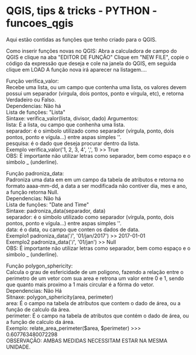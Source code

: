 # QGIS, tips & tricks - PYTHON - funcoes_qgis
Aqui estão contidas as funções que tenho criado para o QGIS.

Como inserir funções novas no QGIS:
Abra a calculadora de campo do QGIS e clique na aba "EDITOR DE FUNÇÃO"
Clique em "NEW FILE", copie o código da expressão que deseja e cole na janela do QGIS, em seguida clique em LOAD
A função nova irá aparecer na listagem....

Função verifica_valor:  
  Recebe uma lista, ou um campo que contenha uma lista, os valores devem possui um separador (virgula, dois pontos, ponto e vírgula, etc), e retorna Verdadeiro ou Falso.  
  Dependencias: Não há  
  Lista de funções: "Lista"  
  Sintaxe: verifica_valor(lista, divisor, dado)
  Argumentos:  
  lista: É a lista, ou campo que conhenha uma lista.  
  separador: é o simbolo utilizado como separador (vírgula, ponto, dois pontos, ponto e vígula...) entre aspas simples ''.  
  pesquisa: é o dado que deseja procurar dentro da lista.  
  Exemplo verifica_valor('1, 2, 3, 4', ',', 1) >> True  
  OBS: É importante não utilizar letras como separador, bem como espaço e o simbolo _ (underline).  

Função padroniza_data:  
  Padroniza uma data em em um campo da tabela de atributos e retorna no formato aaaa-mm-dd, a data a ser modificada
  não contiver dia, mes e ano, a função retorna Null.  
  Dependencias: Não há  
  Lista de funções: "Date and Time"  
  Sintaxe: padroniza_data(separador, data)  
  separador: é o simbolo utilizado como separador (vírgula, ponto, dois pontos, ponto e vígula...) entre aspas simples ''.  
  data: é o data, ou campo que conten os dados de data.  
  Exemplo1 padroniza_data('/', '01/jan/2017') >> 2017-01-01  
  Exemplo2 padroniza_data('/', '01/jan') >> Null  
  OBS: É importante não utilizar letras como separador, bem como espaço e o simbolo _ (underline).  
  
Função polygon_sphericity:  
  Calcula o grau de esfericidade de um poligono, fazendo a relação entre o perimetro de um vetor com sua area e retrona um valor entre 0 e 1, sendo que quanto mais proximo a 1 mais circular é a fórma do vetor.  
  Dependencias: Não Há  
  Sitnaxe: polygon_sphericity(area, perimeter)  
  area: É o campo na tabela de atributos que contem o dado de área, ou a função de calculo da área.  
  perimeter: É o campo na tabela de atributos que contém o dado de área, ou a função de calculo da área.  
  Exemplo: relate_area_perimeter($area, $perimeter) >>> 0.607763480072298  
  OBSERVAÇÃO: AMBAS MEDIDAS NECESSITAM ESTAR NA MESMA UNIDADE.  


